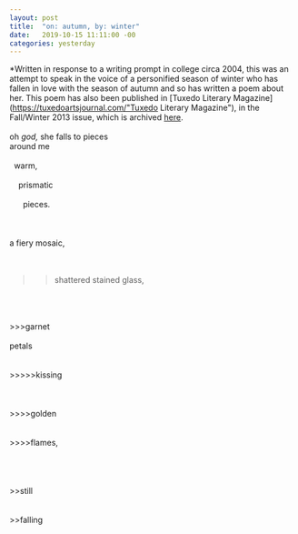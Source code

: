 ```yaml
---
layout: post
title:  "on: autumn, by: winter"
date:   2019-10-15 11:11:00 -00
categories: yesterday
---
```

*Written in response to a writing prompt in college circa 2004, this was an attempt to speak in the voice of a personified season of winter who has fallen in love with the season of autumn and so has written a poem about her. This poem has also been published in [Tuxedo Literary Magazine](https://tuxedoartsjournal.com/"Tuxedo Literary Magazine"), in the Fall/Winter 2013 issue, which is archived [here](https://scholar.dominican.edu/tuxedolit/vol2013/iss2/).
<br/>
<br/>
oh *god,* she falls to pieces <br/>
around me 
<br/>
<br/>
&nbsp; warm, 
<br/>
<br/>
&nbsp; &nbsp; prismatic 
<br/>
<br/>
&nbsp; &nbsp; &nbsp; pieces.
<br/>
<br/>
<br/>      
a fiery mosaic,
<br/>
<br/>
<br/>
>>shattered stained glass,
<br/>
<br/>
<br/>
>>>garnet
<br/>
<br/>
petals
<br/>
<br/>
<br/>
>>>>>kissing
<br/>
<br/>
<br/>
<br/>
>>>>golden
<br/>
<br/>
<br/>
>>>>flames,
<br/>
<br/>
<br/>
<br/>
<br/>
>>still
<br/>
<br/>
<br/>
>>falling
<br/>
<br/>
<br/>




